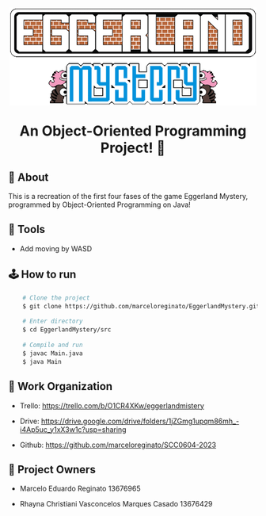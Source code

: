 <h1 align="center">
    <img src = "./imgs/eggerlandTitle.png"/>
    <p> An Object-Oriented Programming Project! 👾 </p>
</h1>

## 🚨 About

This is a recreation of the first four fases of the game Eggerland Mystery, programmed by Object-Oriented Programming on Java!

## 🔨 Tools

- Add moving by WASD

## 🕹️ How to run

```bash
    # Clone the project
    $ git clone https://github.com/marceloreginato/EggerlandMystery.git

```

```bash
    # Enter directory
    $ cd EggerlandMystery/src
```

```bash
    # Compile and run
    $ javac Main.java
    $ java Main
```

## 📄 Work Organization

- Trello: https://trello.com/b/O1CR4XKw/eggerlandmistery 

- Drive: https://drive.google.com/drive/folders/1jZGmg1upqm86mh_-i4Ap5uc_y1xX3w1c?usp=sharing 

- Github: https://github.com/marceloreginato/SCC0604-2023


## 👥 Project Owners

- Marcelo Eduardo Reginato 13676965

- Rhayna Christiani Vasconcelos Marques Casado 13676429
